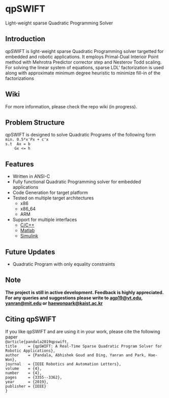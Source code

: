 # qpSWIFT
Light-weight sparse Quadratic Programming Solver


## Introduction
qpSWIFT is light-weight sparse Quadratic Programming solver targetted for embedded and robotic applications. It employs Primal-Dual Interioir Point method with Mehrotra Predictor corrector step and Nesterov Todd scaling. For solving the linear system of equations, sparse LDL' factorization is used along with approximate minimum degree heuristic to minimize fill-in of the factorizations

## Wiki
For more information, please check the repo wiki (in progress).

## Problem Structure
qpSWIFT is designed to solve Quadratic Programs of the following form \
`min. 0.5*x'Px + c'x`\
`s.t  Ax = b `\
`     Gx <= h `

## Features
 - Written in ANSI-C
 - Fully functional Quadratic Programming solver for embedded applications
 - Code Generation for target platform
 - Tested on multiple target architectures
    + x86
    + x86_64
    + ARM
  - Support for multiple interfaces
    + [C/C++](https://github.com/qpSWIFT/qpSWIFT/tree/main/src)
    + [Matlab](https://github.com/qpSWIFT/qpSWIFT/tree/main/matlab)
    + [Simulink](https://github.com/qpSWIFT/qpSWIFT/tree/main/simulink)


<!---
# Case Studies
  - BAMBY
  - Ghost Robotics Vision60
-->

## Future Updates
  - Quadratic Program with only equality constraints

## Note
**The project is still in active development. Feedback is highly appreciated. For any queries and suggestions please write to agp19@vt.edu, yanran@mit.edu or haewonpark@kaist.ac.kr**

## Citing qpSWIFT
If you like qpSWIFT and are using it in your work, please cite the following paper\
  `@article{pandala2019qpswift,`\
  `title     = {qpSWIFT: A Real-Time Sparse Quadratic Program Solver for Robotic Applications},`\
  `author    = {Pandala, Abhishek Goud and Ding, Yanran and Park, Hae-Won},`\
  `journal   = {IEEE Robotics and Automation Letters},`\
  `volume    = {4},`\
  `number    = {4},`\
  `pages     = {3355--3362},`\
  `year      = {2019},`\
  `publisher = {IEEE}`\
  `}`
